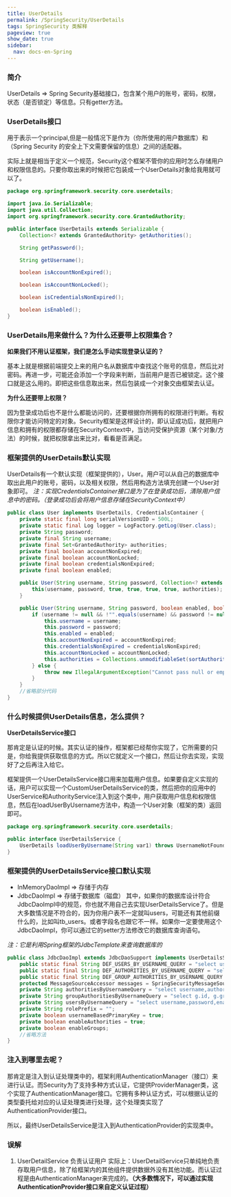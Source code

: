 ```yaml
---
title: UserDetails
permalink: /SpringSecurity/UserDetails
tags: SpringSecurity 类解释
pageview: true
show_date: true
sidebar:
  nav: docs-en-Spring
---
```

### 简介
UserDetails => Spring Security基础接口，包含某个用户的账号，密码，权限，状态（是否锁定）等信息。只有getter方法。
### UserDetails接口
用于表示一个principal,但是一般情况下是作为（你所使用的用户数据库）和（Spring Security 的安全上下文需要保留的信息）之间的适配器。

实际上就是相当于定义一个规范，Security这个框架不管你的应用时怎么存储用户和权限信息的。只要你取出来的时候把它包装成一个UserDetails对象给我用就可以了。

```java
package org.springframework.security.core.userdetails;

import java.io.Serializable;
import java.util.Collection;
import org.springframework.security.core.GrantedAuthority;

public interface UserDetails extends Serializable {
    Collection<? extends GrantedAuthority> getAuthorities();

    String getPassword();

    String getUsername();

    boolean isAccountNonExpired();

    boolean isAccountNonLocked();

    boolean isCredentialsNonExpired();

    boolean isEnabled();
}
```
### UserDetails用来做什么？为什么还要带上权限集合？

**如果我们不用认证框架，我们是怎么手动实现登录认证的？**

基本上就是根据前端提交上来的用户名从数据库中查找这个账号的信息，然后比对密码。再进一步，可能还会添加一个字段来判断，当前用户是否已被锁定。这个接口就是这么用的。即把这些信息取出来，然后包装成一个对象交由框架去认证。

**为什么还要带上权限？**

因为登录成功后也不是什么都能访问的，还要根据你所拥有的权限进行判断。有权限你才能访问特定的对象。Security框架是这样设计的，即认证成功后，就把用户信息和拥有的权限都存储在SecurityContext中，当访问受保护资源（某个对象/方法）的时候，就把权限拿出来比对，看看是否满足。

### 框架提供的UserDetails默认实现

UserDetails有一个默认实现（框架提供的），User。用户可以从自己的数据库中取出此用户的账号，密码，以及相关权限，然后用构造方法填充创建一个User对象即可。
*注：实现CredentialsContainer接口是为了在登录成功后，清除用户信息中的密码。（登录成功后会将用户信息存储在SecurityContext中）*
```java
public class User implements UserDetails, CredentialsContainer {
    private static final long serialVersionUID = 500L;
    private static final Log logger = LogFactory.getLog(User.class);
    private String password;
    private final String username;
    private final Set<GrantedAuthority> authorities;
    private final boolean accountNonExpired;
    private final boolean accountNonLocked;
    private final boolean credentialsNonExpired;
    private final boolean enabled;

    public User(String username, String password, Collection<? extends GrantedAuthority> authorities) {
        this(username, password, true, true, true, true, authorities);
    }

    public User(String username, String password, boolean enabled, boolean accountNonExpired, boolean credentialsNonExpired, boolean accountNonLocked, Collection<? extends GrantedAuthority> authorities) {
        if (username != null && !"".equals(username) && password != null) {
            this.username = username;
            this.password = password;
            this.enabled = enabled;
            this.accountNonExpired = accountNonExpired;
            this.credentialsNonExpired = credentialsNonExpired;
            this.accountNonLocked = accountNonLocked;
            this.authorities = Collections.unmodifiableSet(sortAuthorities(authorities));
        } else {
            throw new IllegalArgumentException("Cannot pass null or empty values to constructor");
        }
    }
    //省略部分代码
}
```
### 什么时候提供UserDetails信息，怎么提供？

**UserDetailsService接口**

那肯定是认证的时候。其实认证的操作，框架都已经帮你实现了，它所需要的只是，你给我提供获取信息的方式。所以它就定义一个接口，然后让你去实现，实现好了之后再注入给它。

框架提供一个UserDetailsService接口用来加载用户信息。如果要自定义实现的话，用户可以实现一个CustomUserDetailsService的类，然后把你的应用中的UserService和AuthorityService注入到这个类中，用户获取用户信息和权限信息，然后在loadUserByUsername方法中，构造一个User对象（框架的类）返回即可。
```java
package org.springframework.security.core.userdetails;

public interface UserDetailsService {
    UserDetails loadUserByUsername(String var1) throws UsernameNotFoundException;
}
```
### 框架提供的UserDetailsService接口默认实现

- InMemoryDaoImpl => 存储于内存
- JdbcDaoImpl => 存储于数据库（磁盘）
其中，如果你的数据库设计符合JdbcDaoImpl中的规范，你也就不用自己去实现UserDetailsService了。但是大多数情况是不符合的，因为你用户表不一定就叫users，可能还有其他前缀什么的，比如叫tb_users。或者字段名也跟它不一样。如果你一定要使用这个JdbcDaoImpl，你可以通过它的setter方法修改它的数据库查询语句。

*注：它是利用Spring框架的JdbcTemplate来查询数据库的*

```java
public class JdbcDaoImpl extends JdbcDaoSupport implements UserDetailsService, MessageSourceAware {
    public static final String DEF_USERS_BY_USERNAME_QUERY = "select username,password,enabled from users where username = ?";
    public static final String DEF_AUTHORITIES_BY_USERNAME_QUERY = "select username,authority from authorities where username = ?";
    public static final String DEF_GROUP_AUTHORITIES_BY_USERNAME_QUERY = "select g.id, g.group_name, ga.authority from groups g, group_members gm, group_authorities ga where gm.username = ? and g.id = ga.group_id and g.id = gm.group_id";
    protected MessageSourceAccessor messages = SpringSecurityMessageSource.getAccessor();
    private String authoritiesByUsernameQuery = "select username,authority from authorities where username = ?";
    private String groupAuthoritiesByUsernameQuery = "select g.id, g.group_name, ga.authority from groups g, group_members gm, group_authorities ga where gm.username = ? and g.id = ga.group_id and g.id = gm.group_id";
    private String usersByUsernameQuery = "select username,password,enabled from users where username = ?";
    private String rolePrefix = "";
    private boolean usernameBasedPrimaryKey = true;
    private boolean enableAuthorities = true;
    private boolean enableGroups;
    //省略方法
}
```
### 注入到哪里去呢？

那肯定是注入到认证处理类中的，框架利用AuthenticationManager（接口）来进行认证。而Security为了支持多种方式认证，它提供ProviderManager类，这个实现了AuthenticationManager接口。它拥有多种认证方式，可以根据认证的类型委托给对应的认证处理类进行处理，这个处理类实现了AuthenticationProvider接口。

所以，最终UserDetailsService是注入到AuthenticationProvider的实现类中。
### 误解

1. UserDetailService 负责认证用户
实际上：UserDetailService只单纯地负责存取用户信息，除了给框架内的其他组件提供数据外没有其他功能。而认证过程是由AuthenticationManager来完成的。**（大多数情况下，可以通过实现AuthenticationProvider接口来自定义认证过程）**

